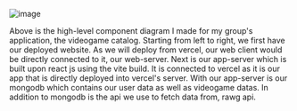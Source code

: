 ![image](https://github.com/Minle2002/Wishlist/assets/124323682/2acd3edb-9057-41b0-b7a5-408cc7dc1e18)

Above is the high-level component diagram I made for my group's application, the videogame catalog. Starting from left to right, we first have our deployed website. As we will deploy from vercel, our web client would be directly connected to it, our web-server. Next is our app-server which is built upon react js using the vite build. It is connected to vercel as it is our app that is directly deployed into vercel's server. With our app-server is our mongodb which contains our user data as well as videogame datas. In addition to mongodb is the api we use to fetch data from, rawg api. 

